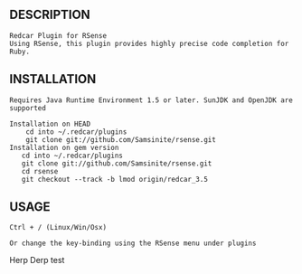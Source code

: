 ## DESCRIPTION
    Redcar Plugin for RSense
    Using RSense, this plugin provides highly precise code completion for Ruby.
## INSTALLATION
    Requires Java Runtime Environment 1.5 or later. SunJDK and OpenJDK are supported

    Installation on HEAD
        cd into ~/.redcar/plugins
        git clone git://github.com/Samsinite/rsense.git
    Installation on gem version
       cd into ~/.redcar/plugins
       git clone git://github.com/Samsinite/rsense.git
       cd rsense
       git checkout --track -b lmod origin/redcar_3.5
## USAGE

    Ctrl + / (Linux/Win/Osx)
    
    Or change the key-binding using the RSense menu under plugins

Herp Derp test
